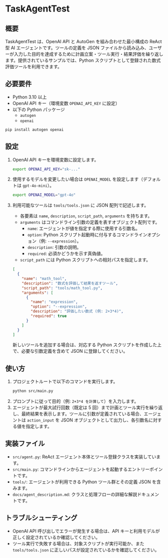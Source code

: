 # TaskAgentTest

## 概要
TaskAgentTest は、OpenAI API と AutoGen を組み合わせた最小構成の ReAct 型 AI エージェントです。ツールの定義を JSON ファイルから読み込み、ユーザーが入力した目的を達成するために計画立案・ツール実行・結果評価を繰り返します。提供されているサンプルでは、Python スクリプトとして登録された数式評価ツールを利用できます。

## 必要要件
- Python 3.10 以上
- OpenAI API キー（環境変数 `OPENAI_API_KEY` に設定）
- 以下の Python パッケージ
  - `autogen`
  - `openai`

```bash
pip install autogen openai
```

## 設定
1. OpenAI API キーを環境変数に設定します。
   ```bash
   export OPENAI_API_KEY="sk-..."
   ```
2. 使用するモデルを変更したい場合は `OPENAI_MODEL` を設定します（デフォルトは `gpt-4o-mini`）。
   ```bash
   export OPENAI_MODEL="gpt-4o"
   ```
3. 利用可能なツールは `tools/tools.json` に JSON 配列で記述します。
   - 各要素は `name`, `description`, `script_path`, `arguments` を持ちます。
   - `arguments` はコマンドライン引数の定義を表すオブジェクト配列です。
     - `name`: エージェントが値を指定する際に使用する引数名。
     - `option`: Python スクリプト起動時に付与するコマンドラインオプション（例: `--expression`）。
     - `description`: 引数の説明。
     - `required`: 必須かどうかを示す真偽値。
   - `script_path` には Python スクリプトへの相対パスを指定します。

   ```json
   [
     {
       "name": "math_tool",
       "description": "数式を評価して結果を返すツール",
       "script_path": "tools/math_tool.py",
       "arguments": [
         {
           "name": "expression",
           "option": "--expression",
           "description": "評価したい数式 (例: 2+3*4)",
           "required": true
         }
       ]
     }
   ]
   ```

   新しいツールを追加する場合は、対応する Python スクリプトを作成した上で、必要な引数定義を含めて JSON に登録してください。

## 使い方
1. プロジェクトルートで以下のコマンドを実行します。
   ```bash
   python src/main.py
   ```
2. プロンプトに従って目的（例: `2+3*4 を計算して`）を入力します。
3. エージェントが最大試行回数（既定は 5 回）まで計画とツール実行を繰り返し、最終結果を表示します。ツールに引数が定義されている場合、エージェントは `action_input` を JSON オブジェクトとして出力し、各引数名に対する値を指定します。

## 実装ファイル
- `src/agent.py`: ReAct エージェント本体とツール登録クラスを実装しています。
- `src/main.py`: コマンドラインからエージェントを起動するエントリーポイントです。
- `tools/`: エージェントが利用できる Python ツール群とその定義 JSON を含みます。
- `docs/agent_description.md`: クラスと処理フローの詳細な解説ドキュメントです。

## トラブルシューティング
- OpenAI API 呼び出しでエラーが発生する場合は、API キーと利用モデルが正しく設定されているか確認してください。
- ツール実行で失敗する場合は、対象スクリプトが実行可能か、また `tools/tools.json` に正しいパスが設定されているかを確認してください。
